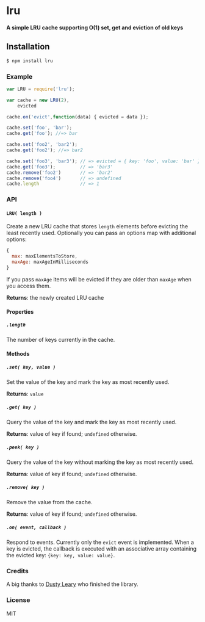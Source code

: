 # lru

**A simple LRU cache supporting O(1) set, get and eviction of old keys**

## Installation

```bash
$ npm install lru
```

### Example

```javascript
var LRU = require('lru');

var cache = new LRU(2),
    evicted

cache.on('evict',function(data) { evicted = data });

cache.set('foo', 'bar');
cache.get('foo'); //=> bar

cache.set('foo2', 'bar2');
cache.get('foo2'); //=> bar2

cache.set('foo3', 'bar3'); // => evicted = { key: 'foo', value: 'bar' }
cache.get('foo3');         // => 'bar3'
cache.remove('foo2')       // => 'bar2'
cache.remove('foo4')       // => undefined
cache.length               // => 1
```

### API

#### `LRU( length )`
Create a new LRU cache that stores `length` elements before evicting the least recently used.
Optionally you can pass an options map with additional options:

```js
{
  max: maxElementsToStore,
  maxAge: maxAgeInMilliseconds
}
```

If you pass `maxAge` items will be evicted if they are older than `maxAge` when you access them.

**Returns**: the newly created LRU cache


#### Properties
##### `.length`
The number of keys currently in the cache.

#### Methods

##### `.set( key, value )`
Set the value of the key and mark the key as most recently used.

**Returns**: `value`

##### `.get( key )`
Query the value of the key and mark the key as most recently used.

**Returns**: value of key if found; `undefined` otherwise.

##### `.peek( key )`
Query the value of the key without marking the key as most recently used.

**Returns**: value of key if found; `undefined` otherwise.

##### `.remove( key )`
Remove the value from the cache.

**Returns**: value of key if found; `undefined` otherwise.

##### `.on( event, callback )`
Respond to events. Currently only the `evict` event is implemented. When a key is evicted, the callback is executed with an associative array containing the evicted key: `{key: key, value: value}`.


### Credits

A big thanks to [Dusty Leary](https://github.com/dustyleary) who
finished the library.

### License

MIT
